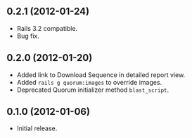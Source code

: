 ## 0.2.1 (2012-01-24)

* Rails 3.2 compatible.
* Bug fix.

## 0.2.0 (2012-01-20)

* Added link to Download Sequence in detailed report view.
* Added `rails g quorum:images` to override images.
* Deprecated Quorum initializer method `blast_script`.

## 0.1.0 (2012-01-06)

* Initial release.
